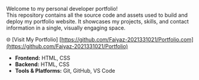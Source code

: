 Welcome to my personal developer portfolio!  
This repository contains all the source code and assets used to build and deploy my portfolio website. It showcases my projects, skills, and contact information in a single, visually engaging space.

🌐 [Visit My Portfolio] [https://github.com/Faiyaz-2021331021/Portfolio.com](https://github.com/Faiyaz-2021331021/Portfolio)

- **Frontend:** HTML, CSS
- **Backend:**  HTML, CSS
- **Tools & Platforms:** Git, GitHub, VS Code
